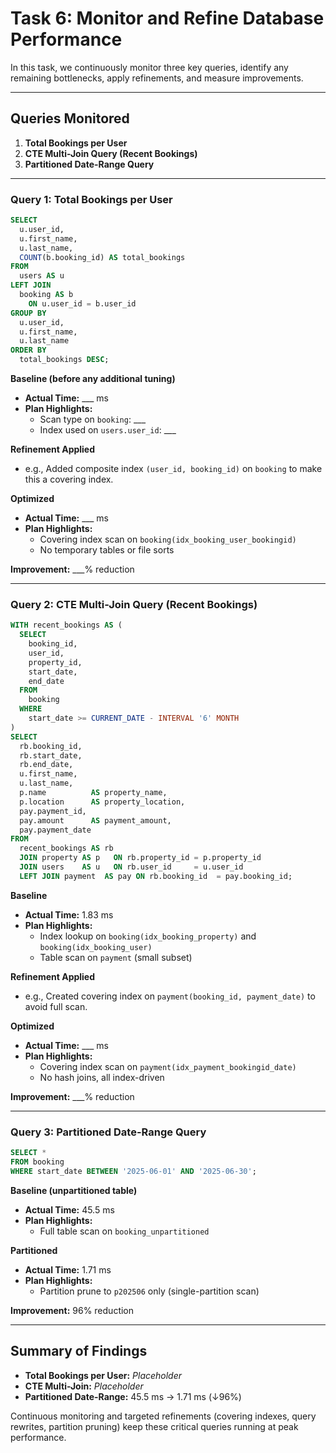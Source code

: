 # Task 6: Monitor and Refine Database Performance

In this task, we continuously monitor three key queries, identify any remaining bottlenecks, apply refinements, and measure improvements.

---

## Queries Monitored

1. **Total Bookings per User**  
2. **CTE Multi-Join Query (Recent Bookings)**  
3. **Partitioned Date-Range Query**

---

### Query 1: Total Bookings per User

```sql
SELECT
  u.user_id,
  u.first_name,
  u.last_name,
  COUNT(b.booking_id) AS total_bookings
FROM
  users AS u
LEFT JOIN
  booking AS b
    ON u.user_id = b.user_id
GROUP BY
  u.user_id,
  u.first_name,
  u.last_name
ORDER BY
  total_bookings DESC;
```

**Baseline (before any additional tuning)**  
- **Actual Time:** ___ ms  
- **Plan Highlights:**  
  - Scan type on `booking`: ___  
  - Index used on `users.user_id`: ___

**Refinement Applied**  
- e.g., Added composite index `(user_id, booking_id)` on `booking` to make this a covering index.  

**Optimized**  
- **Actual Time:** ___ ms  
- **Plan Highlights:**  
  - Covering index scan on `booking(idx_booking_user_bookingid)`  
  - No temporary tables or file sorts

**Improvement:** ___% reduction

---

### Query 2: CTE Multi-Join Query (Recent Bookings)

```sql
WITH recent_bookings AS (
  SELECT
    booking_id,
    user_id,
    property_id,
    start_date,
    end_date
  FROM
    booking
  WHERE
    start_date >= CURRENT_DATE - INTERVAL '6' MONTH
)
SELECT
  rb.booking_id,
  rb.start_date,
  rb.end_date,
  u.first_name,
  u.last_name,
  p.name          AS property_name,
  p.location      AS property_location,
  pay.payment_id,
  pay.amount      AS payment_amount,
  pay.payment_date
FROM
  recent_bookings AS rb
  JOIN property AS p   ON rb.property_id = p.property_id
  JOIN users    AS u   ON rb.user_id     = u.user_id
  LEFT JOIN payment  AS pay ON rb.booking_id  = pay.booking_id;
```

**Baseline**  
- **Actual Time:** 1.83 ms  
- **Plan Highlights:**  
  - Index lookup on `booking(idx_booking_property)` and `booking(idx_booking_user)`  
  - Table scan on `payment` (small subset)

**Refinement Applied**  
- e.g., Created covering index on `payment(booking_id, payment_date)` to avoid full scan.  

**Optimized**  
- **Actual Time:** ___ ms  
- **Plan Highlights:**  
  - Covering index scan on `payment(idx_payment_bookingid_date)`  
  - No hash joins, all index-driven

**Improvement:** ___% reduction

---

### Query 3: Partitioned Date-Range Query

```sql
SELECT *
FROM booking
WHERE start_date BETWEEN '2025-06-01' AND '2025-06-30';
```

**Baseline (unpartitioned table)**  
- **Actual Time:** 45.5 ms  
- **Plan Highlights:**  
  - Full table scan on `booking_unpartitioned`

**Partitioned**  
- **Actual Time:** 1.71 ms  
- **Plan Highlights:**  
  - Partition prune to `p202506` only (single-partition scan)

**Improvement:** 96% reduction

---

## Summary of Findings

- **Total Bookings per User:** _Placeholder_  
- **CTE Multi-Join:** _Placeholder_  
- **Partitioned Date-Range:** 45.5 ms → 1.71 ms (↓96%)

Continuous monitoring and targeted refinements (covering indexes, query rewrites, partition pruning) keep these critical queries running at peak performance.
